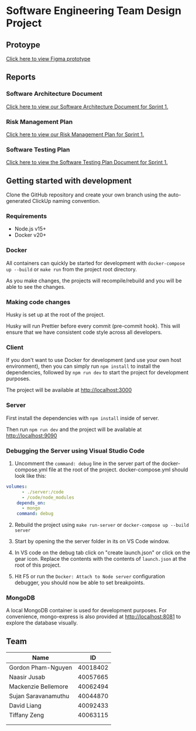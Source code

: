 # Software Engineering Team Design Project

## Protoype
[Click here to view Figma prototype](https://www.figma.com/file/1NeYMymzl5OYosLV0D24rM/PROTOTYPE)

## Reports

### Software Architecture Document

[Click here to view our Software Architecture Document for Sprint 1.](https://docs.google.com/document/d/1D4yb6h4DZ2qTMCr9RecRtVzJNTVRHoonweeUNTTA46A/edit?usp=sharing)

### Risk Management Plan 
[Click here to view our Risk Management Plan for Sprint 1.](https://drive.google.com/file/d/1SSLI9FVIIRFAPGkrq3m0takPgY2Tl0WD/view?usp=sharing)

### Software Testing Plan
[Click here to view the Software Testing Plan Document for Sprint 1.](https://github.com/Mackbellemore/soen-390-team07/blob/develop/docs/testing_plan.md#soen-390-testing-plan)


## Getting started with development

Clone the GitHub repository and create your own branch using the auto-generated ClickUp naming convention.

### Requirements

- Node.js v15+
- Docker v20+

### Docker

All containers can quickly be started for development with `docker-compose up --build` or `make run` from the project root directory.

As you make changes, the projects will recompile/rebuild and you will be able to see the changes.

### Making code changes

Husky is set up at the root of the project.

Husky will run Prettier before every commit (pre-commit hook). This will ensure that we have consistent code style across all developers.

### Client

If you don't want to use Docker for development (and use your own host environment), then you can simply run `npm install` to install the dependencies, followed by `npm run dev` to start the project for development purposes.

The project will be available at <http://localhost:3000>

### Server

First install the dependencies with `npm install` inside of server.

Then run `npm run dev` and the project will be available at <http://localhost:9090>

### Debugging the Server using Visual Studio Code

1. Uncomment the `command: debug` line in the server part of the docker-compose.yml file at the root of the project. docker-compose.yml should look like this:

```yml
volumes:
      - ./server:/code
      - /code/node_modules
    depends_on:
      - mongo
    command: debug
```

2. Rebuild the project using `make run-server` or `docker-compose up --build server`

3. Start by opening the the server folder in its on VS Code window.

4. In VS code on the debug tab click on "create launch.json" or click on the gear icon. Replace the contents with the contents of `launch.json` at the root of this project.

3. Hit F5 or run the `Docker: Attach to Node server` configuration debugger, you should now be able to set breakpoints.

### MongoDB

A local MongoDB container is used for development purposes. For convenience, mongo-express is also provided at <http://localhost:8081> to explore the database visually.

## Team

| Name                | ID       |
| ------------------- | -------- |
| Gordon Pham-Nguyen  | 40018402 |
| Naasir Jusab        | 40057665 |
| Mackenzie Bellemore | 40062494 |
| Sujan Saravanamuthu | 40044870 |
| David Liang         | 40092433 |
| Tiffany Zeng        | 40063115 |
|                     |          |
|                     |          |
